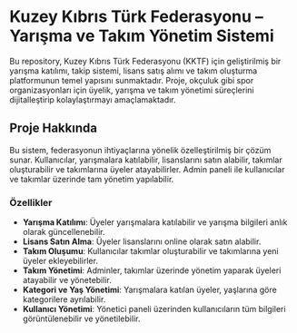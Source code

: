 # Kuzey Kıbrıs Türk Federasyonu – Yarışma ve Takım Yönetim Sistemi

Bu repository, Kuzey Kıbrıs Türk Federasyonu (KKTF) için geliştirilmiş bir yarışma katılımı, takip sistemi, lisans satış alımı ve takım oluşturma platformunun temel yapısını sunmaktadır. Proje, okçuluk gibi spor organizasyonları için üyelik, yarışma ve takım yönetimi süreçlerini dijitalleştirip kolaylaştırmayı amaçlamaktadır.

## Proje Hakkında

Bu sistem, federasyonun ihtiyaçlarına yönelik özelleştirilmiş bir çözüm sunar. Kullanıcılar, yarışmalara katılabilir, lisanslarını satın alabilir, takımlar oluşturabilir ve takımlarına üyeler atayabilirler. Admin paneli ile kullanıcılar ve takımlar üzerinde tam yönetim yapılabilir.

### Özellikler

- **Yarışma Katılımı**: Üyeler yarışmalara katılabilir ve yarışma bilgileri anlık olarak güncellenebilir.
- **Lisans Satın Alma**: Üyeler lisanslarını online olarak satın alabilir.
- **Takım Oluşumu**: Kullanıcılar takımlar oluşturabilir ve takımlarına yeni üyeler ekleyebilirler.
- **Takım Yönetimi**: Adminler, takımlar üzerinde yönetim yaparak üyeleri atayabilir ve yönetebilir.
- **Kategori ve Yaş Yönetimi**: Yarışmalara katılan üyeler, yaşlarına göre kategorilere ayrılabilir.
- **Kullanıcı Yönetimi**: Yönetici paneli üzerinden kullanıcıların tüm bilgileri görüntülenebilir ve yönetilebilir.
